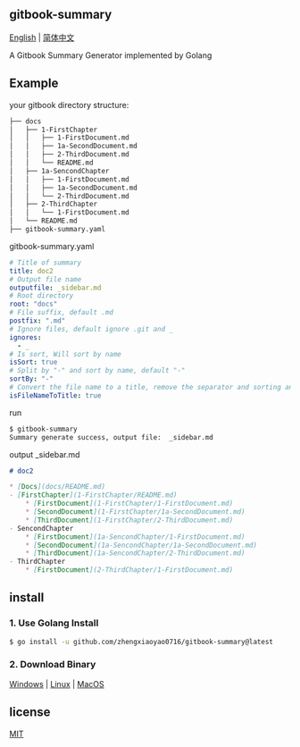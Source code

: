 ## gitbook-summary

[English](./README.md) | [简体中文](README.zh-CN.md)

A Gitbook Summary Generator implemented by Golang

## Example

your gitbook directory structure:

```bash
├── docs
│   ├── 1-FirstChapter
│   │   ├── 1-FirstDocument.md
│   │   ├── 1a-SecondDocument.md
│   │   ├── 2-ThirdDocument.md
│   │   └── README.md
│   ├── 1a-SencondChapter
│   │   ├── 1-FirstDocument.md
│   │   ├── 1a-SecondDocument.md
│   │   └── 2-ThirdDocument.md
│   ├── 2-ThirdChapter
│   │   └── 1-FirstDocument.md
│   └── README.md
├── gitbook-summary.yaml
```

gitbook-summary.yaml

```yaml
# Title of summary
title: doc2
# Output file name
outputfile: _sidebar.md
# Root directory
root: "docs"
# File suffix, default .md
postfix: ".md"
# Ignore files, default ignore .git and _
ignores:
  - _
# Is sort, Will sort by name
isSort: true
# Split by "-" and sort by name, default "-"
sortBy: "-"
# Convert the file name to a title, remove the separator and sorting and suffix, for example: 10a-How to use.md, "How to use" as the title, the first letter is capitalized
isFileNameToTitle: true
```

run

```bash
$ gitbook-summary
Summary generate success, output file:  _sidebar.md 
```

output _sidebar.md

```markdown
# doc2

* [Docs](docs/README.md)
- [FirstChapter](1-FirstChapter/README.md)
    * [FirstDocument](1-FirstChapter/1-FirstDocument.md)
    * [SecondDocument](1-FirstChapter/1a-SecondDocument.md)
    * [ThirdDocument](1-FirstChapter/2-ThirdDocument.md)
- SencondChapter
    * [FirstDocument](1a-SencondChapter/1-FirstDocument.md)
    * [SecondDocument](1a-SencondChapter/1a-SecondDocument.md)
    * [ThirdDocument](1a-SencondChapter/2-ThirdDocument.md)
- ThirdChapter
    * [FirstDocument](2-ThirdChapter/1-FirstDocument.md)


```

## install

### 1. Use Golang Install

```bash
$ go install -u github.com/zhengxiaoyao0716/gitbook-summary@latest
```

### 2. Download Binary

[Windows](bin/gitbook-summary.exe) | [Linux](bin/gitbook-summary) | [MacOS](bin/gitbook-summary.darwin)

## license

[MIT](./LICENSE)